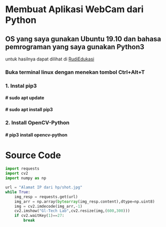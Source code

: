 # Membuat Aplikasi WebCam dari Python
## OS yang saya gunakan Ubuntu 19.10 dan bahasa pemrograman yang saya gunakan Python3
untuk hasilnya dapat dilihat di [RudiEdukasi](https://www.youtube.com/watch?v=juA_-6E45vs)
### Buka terminal linux dengan menekan tombol Ctrl+Alt+T 
### 1. Instal pip3
#### # sudo apt update
#### # sudo apt install pip3
### 2. Install OpenCV-Python 
#### # pip3 install opencv-python
# Source Code 
```py
import requests
import cv2
import numpy as np

url = "Alamat IP dari hp/shot.jpg"
while True:
    img_resp = requests.get(url)
    img_arr = np.array(bytearray(img_resp.content),dtype=np.uint8)
    img = cv2.imdecode(img_arr,-1)
    cv2.imshow("Gl-Tech Lab",cv2.resize(img,(600,300)))
    if cv2.waitKey(1)==27:
        break
```

